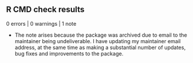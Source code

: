 ## R CMD check results

0 errors | 0 warnings | 1 note

* The note arises because the package was archived due to email to the maintainer being undeliverable. I have updating my maintainer email address, at the same time as making a substantial number of updates, bug fixes and improvements to the package.
